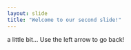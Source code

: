 ```yaml
---
layout: slide
title: "Welcome to our second slide!"
---
```

a little bit...
Use the left arrow to go back!
